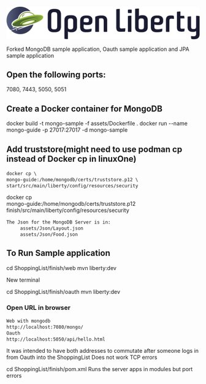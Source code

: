 ![](https://github.com/OpenLiberty/open-liberty/blob/master/logos/logo_horizontal_light_navy.png)

Forked MongoDB sample application, Oauth sample application and JPA sample application

## Open the following ports:
  7080, 7443, 5050, 5051

## Create a Docker container for MongoDB
  docker build -t mongo-sample -f assets/Dockerfile .
  docker run --name mongo-guide -p 27017:27017 -d mongo-sample

## Add truststore(might need to use podman cp instead of Docker cp in linuxOne)

    docker cp \
    mongo-guide:/home/mongodb/certs/truststore.p12 \
    start/src/main/liberty/config/resources/security
  docker cp \
    mongo-guide:/home/mongodb/certs/truststore.p12 \
    finish/src/main/liberty/config/resources/security


    The Json for the MongoDB Server is in:
         assets/Json/Layout.json
         assets/Json/Food.json

## To Run Sample application

cd ShoppingList/finish/web
    mvn liberty:dev

New terminal

cd ShoppingList/finish/oauth
    mvn liberty:dev


### Open URL in browser
    Web with mongodb
    http://localhost:7080/mongo/
    Oauth
    http://localhost:5050/api/hello.html

  It was intended to have both addresses to commutate after someone logs in from Oauth into the ShoppingList
     Does not work TCP errors

 cd ShoppingList/finish/pom.xml
    Runs the server apps in modules but port errors
